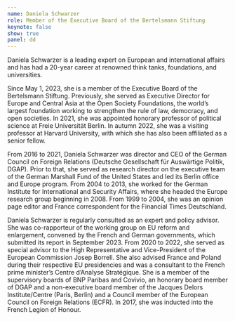 ```yaml
---
name: Daniela Schwarzer
role: Member of the Executive Board of the Bertelsmann Stiftung
keynote: false
show: true
panel: dd
---
```


Daniela Schwarzer is a leading expert on European and international affairs and has had a 20-year career at renowned think tanks, foundations, and universities.

Since May 1, 2023, she is a member of the Executive Board of the Bertelsmann Stiftung. Previously, she served as Executive Director for Europe and Central Asia at the Open Society Foundations, the world’s largest foundation working to strengthen the rule of law, democracy, and open societies. In 2021, she was appointed honorary professor of political science at Freie Universität Berlin. In autumn 2022, she was a visiting professor at Harvard University, with which she has also been affiliated as a senior fellow.

From 2016 to 2021, Daniela Schwarzer was director and CEO of the German Council on Foreign Relations (Deutsche Gesellschaft für Auswärtige Politik, DGAP). Prior to that, she served as research director on the executive team of the German Marshall Fund of the United States and led its Berlin office and Europe program. From 2004 to 2013, she worked for the German Institute for International and Security Affairs, where she headed the Europe research group beginning in 2008. From 1999 to 2004, she was an opinion page editor and France correspondent for the Financial Times Deutschland.

Daniela Schwarzer is regularly consulted as an expert and policy advisor. She was co-rapporteur of the working group on EU reform and enlargement, convened by the French and German governments, which submitted its report in September 2023. From 2020 to 2022, she served as special advisor to the High Representative and Vice-President of the European Commission Josep Borrell. She also advised France and Poland during their respective EU presidencies and was a consultant to the French prime minister’s Centre dʼAnalyse Stratégique. She is a member of the supervisory boards of BNP Paribas and Covivio, an honorary board member of DGAP and a non-executive board member of the Jacques Delors Institute/Centre (Paris, Berlin) and a Council member of the European Council on Foreign Relations (ECFR). In 2017, she was inducted into the French Legion of Honour.
